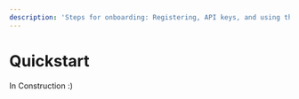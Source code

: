 ```yaml
---
description: 'Steps for onboarding: Registering, API keys, and using the testnet.'
---
```


# Quickstart

In Construction :)
